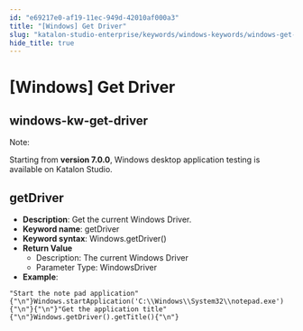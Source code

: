 ```yaml
---
id: "e69217e0-af19-11ec-949d-42010af000a3"
title: "[Windows] Get Driver"
slug: "katalon-studio-enterprise/keywords/windows-keywords/windows-get-driver"
hide_title: true
---
```


# <a id="id_0" class="anchor_top_offset"/><a id="ariaid-title1" class="anchor_top_offset"/>[Windows] Get Driver

  

## <a id="id_0__id" class="anchor_top_offset"/>windows-kw-get-driver

              
<div xmlns="http://www.w3.org/1999/xhtml" className="note note note_note"><span className="note__title">Note:</span> 
  <p className="p">Starting from <strong className="ph b">version 7.0.0</strong>, Windows desktop
    application testing is available on Katalon Studio.</p>
</div>
      
  

## <a id="id_0__id_1" class="anchor_top_offset"/>getDriver

              
<ul xmlns="http://www.w3.org/1999/xhtml" className="ul">   <li className="li">     <strong className="ph b">Description</strong>: Get the current Windows     Driver.</li>   <li className="li">     <strong className="ph b">Keyword name</strong>: getDriver</li>   <li className="li">     <strong className="ph b">Keyword syntax</strong>: Windows.getDriver()</li>   <li className="li">     <strong className="ph b">Return Value</strong>     <ul className="ul">       <li className="li">Description: The current Windows Driver</li>       <li className="li">Parameter Type: WindowsDriver</li>     </ul>   </li>   <li className="li">     <strong className="ph b">Example</strong>:</li> </ul> 
              
<pre xmlns="http://www.w3.org/1999/xhtml" className="pre codeblock"><code>"Start the note pad application"{"\n"}Windows.startApplication('C:\\Windows\\System32\\notepad.exe'){"\n"}{"\n"}"Get the application title"{"\n"}Windows.getDriver().getTitle(){"\n"}</code></pre> 
            

